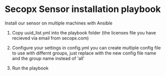 # Secopx Sensor installation playbook


Install our sensor on multiple machines with Ansible 

1. Copy uuid_list.yml into the playbook folder (the licenses file you have recieved via email from secopx.com)

2. Configure your settings in config.yml 
   you can create multiple config file to use with differnt groups, 
   just replace with the new config file name and the group name instead of 'all'
   
3. Run the playbook
